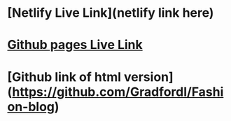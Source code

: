 # [Netlify Live Link](netlify link here)
# [Github pages Live Link]((https://gradfordl.github.io/final-fashion-blog/))
# [Github link of html version] (https://github.com/Gradfordl/Fashion-blog)
